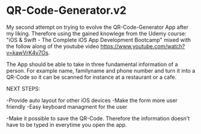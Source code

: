 # QR-Code-Generator.v2

My second attempt on trying to evolve the QR-Code-Generator App after my liking. Therefore using the gained knowlege from the Udemy course: "iOS & Swift - The Complete iOS App Development Bootcamp" mixed with the follow along of the youtube video https://www.youtube.com/watch?v=kawVrK4v7Os.

The App should be able to take in three fundamental information of a person. For example name, familyname and phone number and turn it into a QR-Code so it can be scanned for instance at a restaurant or a cafe.

NEXT STEPS:

-Provide auto layout for other iOS devices
-Make the form more user friendly
-Easy keyboard managment for the user

-Make it possible to save the QR-Code. Therefore the information doesn't have to be typed in everytime you open the app. 
